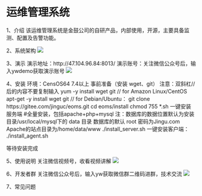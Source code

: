 # 运维管理系统

1、介绍
该运维管理系统是金鼓公司的自研产品，内部使用，开源，主要具备监测、配置及告警功能。
<p>
2、系统架构
<img src="https://www.jinguc.com/oms/img/xtjg.png">
<p>
3、演示
演示地址：http://47.104.96.84:8013/
演示账号：关注微信公众号后，输入ywdemo获取演示账号
<img src="https://www.jinguc.com/oms/img/gzh.png">
<p>
4、安装
环境：CensOS64 7.4以上
事前准备（安装 wget、git）
注意：双斜杠//后的内容不要复制输入
yum -y install wget git      // for Amazon Linux/CentOS
apt-get -y install wget git  // for Debian/Ubuntu：
git clone https://gitee.com/jinguc/eoms.git
cd eoms/install
chmod 755 *.sh
一键安装服务端
#全量安装，包括apache+php+mysql
注：数据库的数据位置默认为安装目录/usr/local/mysql下的 data 目录
      数据库的默认 root 密码为Jingu.com
      Apache的站点目录为/home/data/www
./install_server.sh
一键安装客户端：
./install_agent.sh

等待安装完成
<p>
5、使用说明
关注微信视频号，收看视频讲解
<img src="https://www.jinguc.com/oms/img/sph.png">
<p>
6、开发者群
关注微信公众号后，输入yw获取微信群二维码进群，技术交流
<img src="https://www.jinguc.com/oms/img/kfq.png">
<p>
7、常见问题

